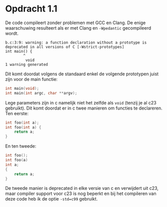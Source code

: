 # Opdracht 1.1

De code compileert zonder problemen met GCC en Clang. De enige waarschuwing
resulteert als er met Clang en `-Wpedantic` gecompileerd wordt.

```
b.c:3:9: warning: a function declaration without a prototype is deprecated in all versions of C [-Wstrict-prototypes]
int main() {
        ^
         void
1 warning generated
```

Dit komt doordat volgens de standaard enkel de volgende prototypen juist zijn
voor de main functie:

```c
int main(void);
int main(int argc, char **argv);
```

Lege parameters zijn in c namelijk niet het zelfde als `void` (tenzij je al
c23 gebruikt). Dit komt doordat er in c twee manieren om functies te
declareren. Ten eerste:

```c
int foo(int a);
int foo(int a) {
	return a;
}
```

En ten tweede:

```c
int foo();
int foo(a)
int a;
{
	return a;
}
```

De tweede manier is deprecated in elke versie van c en verwijdert uit c23,
maar compiler support voor c23 is nog beperkt en bij het compileren van deze
code heb ik de optie `-std=c99` gebruikt.
